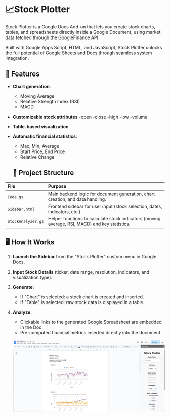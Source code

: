 # 📈Stock Plotter

Stock Plotter is a Google Docs Add-on that lets you create stock charts, tables, and spreadsheets directly inside a Google Document, using market data fetched through the GoogleFinance API.

Built with Google Apps Script, HTML, and JavaScript, Stock Plotter unlocks the full potential of Google Sheets and Docs through seamless system integration.

## 🚀 Features

- **Chart generation**:

  - Moving Average
  - Relative Strength Index (RSI)
  - MACD

- **Customizable stock attributes**
  -open
  -close
  -high
  -low
  -volume
- **Table-based visualization**
- **Automatic financial statistics**:

  - Max, Min, Average
  - Start Price, End Price
  - Relative Change

  ## 📄 Project Structure

| File               | Purpose                                                                                        |
| :----------------- | :--------------------------------------------------------------------------------------------- |
| `Code.gs`          | Main backend logic for document generation, chart creation, and data handling.                 |
| `Sidebar.html`     | Frontend sidebar for user input (stock selection, dates, indicators, etc.).                    |
| `StockAnalyzer.gs` | Helper functions to calculate stock indicators (moving average, RSI, MACD) and key statistics. |

## 🖥️ How It Works

1. **Launch the Sidebar** from the "Stock Plotter" custom menu in Google Docs.
2. **Input Stock Details** (ticker, date range, resolution, indicators, and visualization type).
3. **Generate**:
   - If "Chart" is selected: a stock chart is created and inserted.
   - If "Table" is selected: raw stock data is displayed in a table.
4. **Analyze**:
   - Clickable links to the generated Google Spreadsheet are embedded in the Doc.
   - Pre-computed financial metrics inserted directly into the document.


   ![Stock Plotter](screenshot.png)
